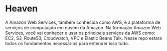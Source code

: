 # Heaven

A Amazon Web Services, também conhecida como AWS, é a plataforma de serviços de computação em nuvem da Amazon.  Na formação Amazon Web Services, você vai conhecer e usar os principais serviços da AWS como: EC2, S3, Route53, Cloudwatch, VPC e Elastic Beans Talk.  Nesse repo estara todos os fundamentos necessários para entender isso tudo.
